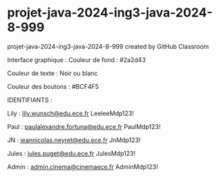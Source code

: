 # projet-java-2024-ing3-java-2024-8-999
projet-java-2024-ing3-java-2024-8-999 created by GitHub Classroom


Interface graphique : 
Couleur de fond : #2a2d43

Couleur de texte : Noir ou blanc

Couleur des boutons : #BCF4F5


IDENTIFIANTS :

Lily : 
lily.wunsch@edu.ece.fr
LeeleeMdp123!

Paul : 
paulalexandre.fortuna@edu.ece.fr
PaulMdp123!

JN : 
jeannicolas.neyret@edu.ece.fr
JnMdp123!

Jules : 
jules.puget@edu.ece.fr
JulesMdp123!

Admin : 
admin.cinema@cinemaece.fr
AdminMdp123!
